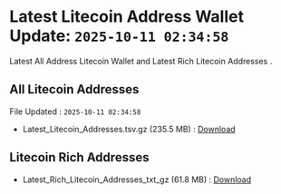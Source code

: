 # Latest Litecoin Address Wallet Update: `2025-10-11 02:34:58`

Latest All Address Litecoin Wallet and Latest Rich Litecoin Addresses .

## All Litecoin Addresses

File Updated : `2025-10-11 02:34:58`

- Latest_Litecoin_Addresses.tsv.gz (235.5 MB) : [Download](https://github.com/Pymmdrza/Rich-Address-Wallet/releases/tag/Litecoin)

## Litecoin Rich Addresses

- Latest_Rich_Litecoin_Addresses_txt_gz (61.8 MB) : [Download](https://github.com/Pymmdrza/Rich-Address-Wallet/releases/tag/Litecoin)
